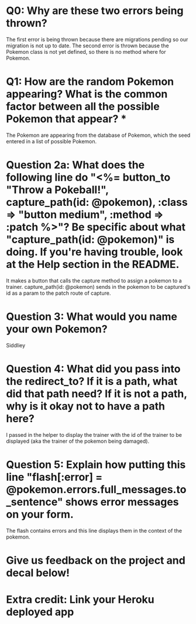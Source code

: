 # Q0: Why are these two errors being thrown?
The first error is being thrown because there are migrations pending so our migration is not up to date. The second error is thrown because the Pokemon class is not yet defined, so there is no method where for Pokemon.

# Q1: How are the random Pokemon appearing? What is the common factor between all the possible Pokemon that appear? *
The Pokemon are appearing from the database of Pokemon, which the seed entered in a list of possible Pokemon.

# Question 2a: What does the following line do "<%= button_to "Throw a Pokeball!", capture_path(id: @pokemon), :class => "button medium", :method => :patch %>"? Be specific about what "capture_path(id: @pokemon)" is doing. If you're having trouble, look at the Help section in the README.
It makes a button that calls the capture method to assign a pokemon to a trainer. capture_path(id: @pokemon) sends in the pokemon to be captured's id as a param to the patch route of capture.

# Question 3: What would you name your own Pokemon?
Siddliey

# Question 4: What did you pass into the redirect_to? If it is a path, what did that path need? If it is not a path, why is it okay not to have a path here?
I passed in the helper to display the trainer with the id of the trainer to be displayed (aka the trainer of the pokemon being damaged).

# Question 5: Explain how putting this line "flash[:error] = @pokemon.errors.full_messages.to_sentence" shows error messages on your form.
The flash contains errors and this line displays them in the context of the pokemon.

# Give us feedback on the project and decal below!

# Extra credit: Link your Heroku deployed app
